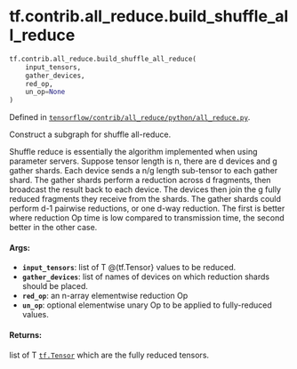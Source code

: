 <div itemscope itemtype="http://developers.google.com/ReferenceObject">
<meta itemprop="name" content="tf.contrib.all_reduce.build_shuffle_all_reduce" />
<meta itemprop="path" content="Stable" />
</div>

# tf.contrib.all_reduce.build_shuffle_all_reduce

``` python
tf.contrib.all_reduce.build_shuffle_all_reduce(
    input_tensors,
    gather_devices,
    red_op,
    un_op=None
)
```



Defined in [`tensorflow/contrib/all_reduce/python/all_reduce.py`](https://www.tensorflow.org/code/tensorflow/contrib/all_reduce/python/all_reduce.py).

Construct a subgraph for shuffle all-reduce.

Shuffle reduce is essentially the algorithm implemented when using
parameter servers.  Suppose tensor length is n, there are d devices
and g gather shards.  Each device sends a n/g length sub-tensor to
each gather shard.  The gather shards perform a reduction across d
fragments, then broadcast the result back to each device.  The
devices then join the g fully reduced fragments they receive from
the shards.  The gather shards could perform d-1 pairwise
reductions, or one d-way reduction.  The first is better where
reduction Op time is low compared to transmission time, the second
better in the other case.

#### Args:

* <b>`input_tensors`</b>: list of T @(tf.Tensor} values to be reduced.
* <b>`gather_devices`</b>: list of names of devices on which reduction shards
    should be placed.
* <b>`red_op`</b>: an n-array elementwise reduction Op
* <b>`un_op`</b>: optional elementwise unary Op to be applied to fully-reduced values.


#### Returns:

list of T <a href="../../../tf/Tensor.md"><code>tf.Tensor</code></a> which are the fully reduced tensors.